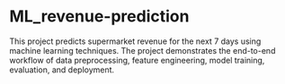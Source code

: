# ML_revenue-prediction
 This project predicts supermarket revenue for the next 7 days using machine learning techniques. The project demonstrates the end-to-end workflow of data preprocessing, feature engineering, model training, evaluation, and deployment.
